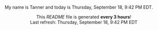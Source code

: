 My name is Tanner and today is Thursday, September 18, 9:42 PM EDT.

<p align="center">This <i>README</i> file is generated <b>every 3 hours</b>!</br>Last refresh: Thursday, September 18, 9:42 PM EDT<br /></p>
